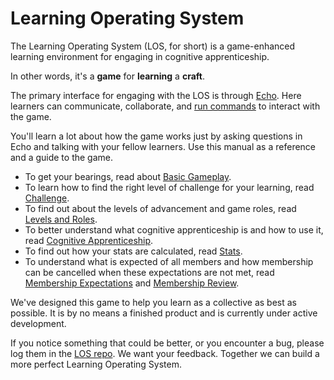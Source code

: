 # Learning Operating System

The Learning Operating System (LOS, for short) is a game-enhanced learning environment for engaging in cognitive apprenticeship.

In other words, it's a **game** for **learning** a **craft**.

The primary interface for engaging with the LOS is through [Echo][echo]. Here learners can communicate, collaborate, and [run commands][commands] to interact with the game.

You'll learn a lot about how the game works just by asking questions in Echo and talking with your fellow learners. Use this manual as a reference and a guide to the game.

- To get your bearings, read about [Basic Gameplay][basic-gameplay].
- To learn how to find the right level of challenge for your learning, read [Challenge][challenge].
- To find out about the levels of advancement and game roles, read [Levels and Roles][levels-roles].
- To better understand what cognitive apprenticeship is and how to use it, read [Cognitive Apprenticeship][cog-app].
- To find out how your stats are calculated, read [Stats][stats].
- To understand what is expected of all members and how membership can be cancelled when these expectations are not met, read [Membership Expectations][member-expectations] and [Membership Review][member-review].

We've designed this game to help you learn as a collective as best as possible. It is by no means a finished product and is currently under active development.

If you notice something that could be better, or you encounter a bug, please log them in the [LOS repo][los-repo]. We want your feedback. Together we can build a more perfect Learning Operating System.

[echo]: ./Echo.md
[commands]: ./Echo.md#commands
[basic-gameplay]: ./Basic_Gameplay.md
[levels-roles]: ./Levels_and_Roles.md
[stats]: ./Stats.md
[member-expectations]: ./Membership_Expectations.md
[member-review]: ./Membership_Review.md
[challenge]: ./Challenge.md
[cog-app]: ./Cognitive_Apprenticeship.md

[los-repo]: https://github.com/LearnersGuild/los
